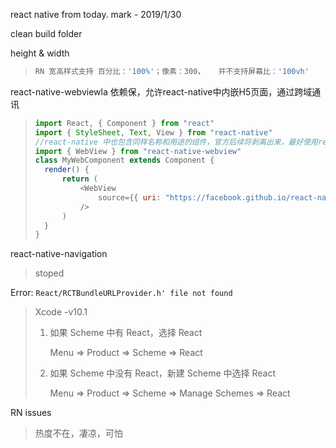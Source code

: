 react native from today. mark - 2019/1/30

clean build folder

> 

height & width

> ```javascript
> RN 宽高样式支持 百分比：'100%'；像素：300，   并不支持屏幕比：'100vh'
> ```

react-native-webviewla 依赖保，允许react-native中内嵌H5页面，通过跨域通讯

> ```javascript
> import React, { Component } from "react"
> import { StyleSheet, Text, View } from "react-native"
> //react-native 中也包含同样名称和用途的组件，官方后续将剥离出来，最好使用react-native-webview
> import { WebView } from "react-native-webview"
> class MyWebComponent extends Component {
> 	render() {
> 		return (
> 			<WebView
> 				source={{ uri: "https://facebook.github.io/react-native/" }}
> 			/>
> 		)
> 	}
> }
> ```

react-native-navigation

> stoped

Error: `React/RCTBundleURLProvider.h' file not found`

> Xcode -v10.1
>
> 1. 如果 Scheme 中有 React，选择 React
>
>    Menu => Product => Scheme => React
>
> 2. 如果 Scheme 中没有 React，新建 Scheme 中选择 React
>
>    Menu => Product => Scheme => Manage Schemes => React

RN issues

> 热度不在，凄凉，可怕

